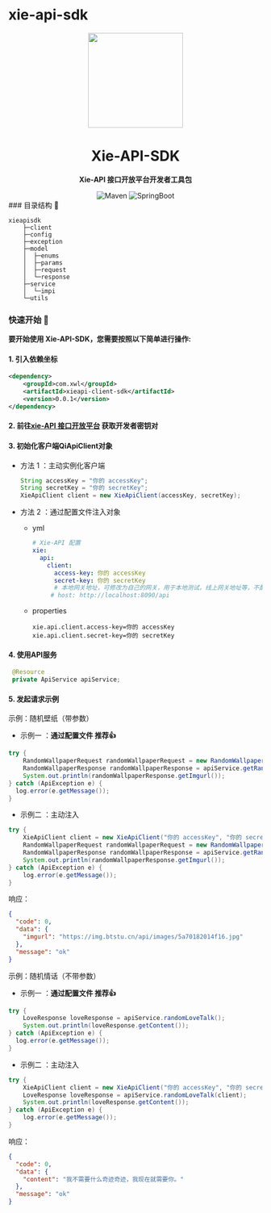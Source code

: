 # xie-api-sdk
<p align="center">
    <img src=https://xie-api.oss-cn-shenzhen.aliyuncs.com/api-logo.png width=188/>
</p>

<h1 align="center">Xie-API-SDK</h1>
<p align="center"><strong>Xie-API 接口开放平台开发者工具包</strong></p>

<div align="center">
    <img alt="Maven" src="https://raster.shields.io/badge/Maven-3.8.1-red.svg"/>
   <img alt="SpringBoot" src="https://raster.shields.io/badge/SpringBoot-2.7+-green.svg"/>
</div>
### 目录结构 📝

```text
xieapisdk
    ├─client
    ├─config
    ├─exception
    ├─model
    │  ├─enums
    │  ├─params
    │  ├─request
    │  └─response
    ├─service
    │  └─impi
    └─utils
```

###  快速开始 🚀

**要开始使用 Xie-API-SDK，您需要按照以下简单进行操作:**

#### 1. 引入依赖坐标

```xml
<dependency>
    <groupId>com.xwl</groupId>
    <artifactId>xieapi-client-sdk</artifactId>
    <version>0.0.1</version>
</dependency>   
```

#### 2. 前往[xie-API 接口开放平台](http://14.103.243.24/) 获取开发者密钥对

#### 3. 初始化客户端QiApiClient对象

- 方法 1 ：主动实例化客户端

  ```java
  String accessKey = "你的 accessKey";
  String secretKey = "你的 secretKey";
  XieApiClient client = new XieApiClient(accessKey, secretKey);
  ```

- 方法 2 ：通过配置文件注入对象

  - yml

    ```yml
    # Xie-API 配置
    xie:
      api:
        client:
          access-key: 你的 accessKey
          secret-key: 你的 secretKey
          # 本地网关地址，可修改为自己的网关，用于本地测试，线上网关地址等，不配置默认平台的网关
         # host: http://localhost:8090/api
    ```
    
  - properties
  
    ```properties
    xie.api.client.access-key=你的 accessKey
    xie.api.client.secret-key=你的 secretKey
    ```

#### 4. 使用API服务

   ```java
    @Resource
    private ApiService apiService;
   ```

#### 5. 发起请求示例

示例：随机壁纸（带参数）

- 示例一 ：**通过配置文件 推荐👍**

```java
try {
	RandomWallpaperRequest randomWallpaperRequest = new RandomWallpaperRequest();
	RandomWallpaperResponse randomWallpaperResponse = apiService.getRandomWallpaper(randomWallpaperRequest);
	System.out.println(randomWallpaperResponse.getImgurl());
} catch (ApiException e) {
  log.error(e.getMessage());
}
```

- 示例二 ：主动注入
```java
try {
    XieApiClient client = new XieApiClient("你的 accessKey", "你的 secretKey");
	RandomWallpaperRequest randomWallpaperRequest = new RandomWallpaperRequest();
	RandomWallpaperResponse randomWallpaperResponse = apiService.getRandomWallpaper(client, randomWallpaperRequest);
	System.out.println(randomWallpaperResponse.getImgurl());
} catch (ApiException e) {
    log.error(e.getMessage());
}
```

响应：

```json
{
  "code": 0,
  "data": {
    "imgurl": "https://img.btstu.cn/api/images/5a70182014f16.jpg"
  },
  "message": "ok"
}
```

示例：随机情话（不带参数）

- 示例一 ：**通过配置文件 推荐👍**

```java
try {
	LoveResponse loveResponse = apiService.randomLoveTalk();
	System.out.println(loveResponse.getContent());
} catch (ApiException e) {
  log.error(e.getMessage());
}
```

- 示例二 ：主动注入
```java
try {
    XieApiClient client = new XieApiClient("你的 accessKey", "你的 secretKey");
	LoveResponse loveResponse = apiService.randomLoveTalk(client);
	System.out.println(loveResponse.getContent());
} catch (ApiException e) {
    log.error(e.getMessage());
}
```

响应：

```json
{
  "code": 0,
  "data": {
    "content": "我不需要什么奇迹奇迹，我现在就需要你。"
  },
  "message": "ok"
}
```